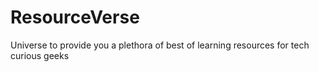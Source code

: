 # ResourceVerse
Universe to provide you a plethora of best of learning resources for tech curious geeks 
